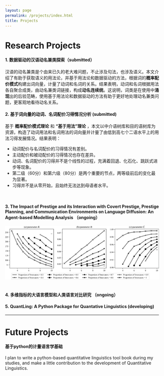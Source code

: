 ```yaml
---
layout: page
permalink: /projects/index.html
title: Projects
---
```


# Research Projects


#### 1. 数据驱动的汉语动名兼类探索（submitted）
汉语的动名兼类是个由来已久的老大难问题，不止涉及句法，也涉及语义。本文介绍了有助于获取语义的用法论，并基于用法论和数据驱动的方法，根据词的**概率配价模式**构建出词向量，计量了动词和名词的关系。结果表明，动词和名词根据用法各自聚合成类，由动名兼类词链接，构成**动名连续统**。这说明，词类是在使用中**涌现**出的后验范畴，使用基于用法论和数据驱动的方法有助于更好地处理动名兼类问题，更客观地看待动名关系。
<br>

#### 2. 基于词向量的动词、名词配价习得情况分析 (submitted)

基于 **概率配价模式理论** 和 **“基于用法”理论** ，本文以中介语树库和目的语树库为资源，构造了动词用法和名词用法的词向量并计量了由低到高七个二语水平上的用法习得发展情况。结果表明：
- 动词配价与名词配价的习得情况有差别。
- 主动配价和被动配价的习得情况也存在差异。
- 动词、名词配价的习得并不是个线性的过程，充满着回退、化石化、跳跃式进步等现象。
- 第二级（60分）和第六级（80分）是两个重要的节点，两等级前后的变化最为显著。
- 习得并不是从零开始，且始终无法达到母语者水平。
<br>

#### 3. The Impact of Prestige and its Interaction with Covert Prestige, Prestige Planning, and Communication Environments on Language Diffusion: An Agent-based Modelling Analysis （ongoing）

<center>
<img src="/images/模拟.jpg">
</center>
<br>

#### 4. 多维指标的大语言模型和人类语言对比研究 （ongoing）

#### 5. QuantLing: A Python Package for Quantative Linguistics (developing)
---

# Future Projects

#### 基于python的计量语言学基础

I plan to write a python-based quantitative linguistics tool book during my studies, and make a little contribution to the development of Quantitative Linguistics.
